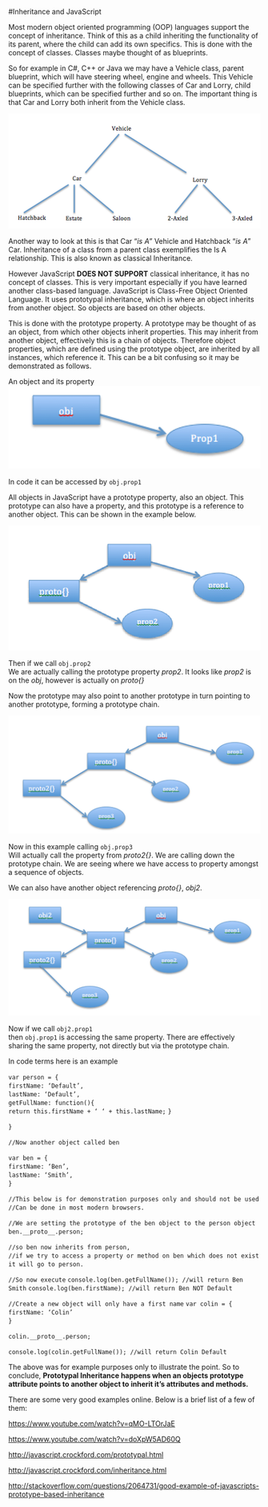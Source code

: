 #Inheritance and JavaScript

Most modern object oriented programming (OOP) languages support the concept of inheritance.  Think of this as a child inheriting the functionality of its parent, where the child can add its own specifics.  This is done with the concept of classes.  Classes maybe thought of as blueprints.    


So for example in C#, C++ or Java we may have a Vehicle class, parent blueprint, which will have steering wheel, engine and wheels.  This Vehicle can be specified further with the following classes of Car and Lorry, child blueprints, which can be specified further and so on.  The important thing is that Car and Lorry both inherit from the Vehicle class.  

 ![Javascript output](/images/ClassesExample.png)
















Another way to look at this is that Car “_is A_” Vehicle and Hatchback “_is A_” Car.  Inheritance of a class from a parent class exemplifies the Is A relationship.  This is also known as classical Inheritance.

However JavaScript **DOES NOT SUPPORT** classical inheritance, it has no concept of classes.  This is very important especially if you have learned another class-based language.  JavaScript is Class-Free Object Oriented Language.  It uses prototypal inheritance, which is where an object inherits from another object.  So objects are based on other objects. 

This is done with the prototype property.  A prototype may be thought of as an object, from which other objects inherit properties. This may inherit from another object, effectively this is a chain of objects. Therefore object properties, which are defined using the prototype object, are inherited by all instances, which reference it.  This can be a bit confusing so it may be demonstrated as follows.

An object and its property 			
![Javascript output](/images/objprop1.png)

In code it can be accessed by `obj.prop1`  

All objects in JavaScript have a prototype property, also an object. This prototype can also have a property, and this prototype is a reference to another object. This can be shown in the example below.

![Javascript output](/images/objpropproto.png)










Then if we call `obj.prop2`  
We are actually calling the prototype property _prop2_.  It looks like _prop2_ is on the _obj_, however is actually on _proto{}_

Now the prototype may also point to another prototype in turn pointing to another prototype, forming a prototype chain.

 ![Javascript output](/images/protochain.png)











Now in this example calling `obj.prop3`  
Will actually call the property from _proto2{}_.  We are calling down the prototype chain.  We are seeing where we have access to property amongst a sequence of objects.

We can also have another object referencing _proto{}_, _obj2_.

![Javascript output](/images/twoobjectschain.png)















Now if we call `obj2.prop1`  
then `obj.prop1` is accessing the same property.  There are effectively sharing the same property, not directly but via the prototype chain.

In code terms here is an example 

`var person = {`  
		`firstName: ‘Default’,`  
		`lastName: ‘Default’,`  
		`getFullName: function(){`  
			`return this.firstName + ‘ ‘ + this.lastName;`
	`}`
	
`}`

`//Now another object called ben`

`var ben = {`  
	`firstName: ‘Ben’,`  
	`lastName: ‘Smith’,`  
`}`

`//This below is for demonstration purposes only and should not be used`
`//Can be done in most modern browsers.`  

`//We are setting the prototype of the ben object to the person object`
`ben.__proto__.person;`

`//so ben now inherits from person,`   
`//if we try to access a property or method on ben which does not exist it will go to person.`

`//So now execute`
`console.log(ben.getFullName()); //will return Ben Smith`
`console.log(ben.firstName); //will return Ben NOT Default`

`//Create a new object will only have a first name`
`var colin = {`  
	`firstName: ‘Colin’  `  
`}`

`colin.__proto__.person;`

`console.log(colin.getFullName()); //will return Colin Default`

The above was for example purposes only to illustrate the point.  So to conclude, **Prototypal Inheritance happens when an objects prototype attribute points to another object to inherit it’s attributes and methods.**

There are some very good examples online. Below is a brief list of a few of them:

https://www.youtube.com/watch?v=qMO-LTOrJaE

https://www.youtube.com/watch?v=doXpW5AD60Q

http://javascript.crockford.com/prototypal.html

http://javascript.crockford.com/inheritance.html

http://stackoverflow.com/questions/2064731/good-example-of-javascripts-prototype-based-inheritance





 


